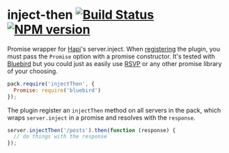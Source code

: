 inject-then [![Build Status](https://travis-ci.org/valet-io/inject-then.png?branch=master)](https://travis-ci.org/valet-io/inject-then) [![NPM version](https://badge.fury.io/js/inject-then.png)](http://badge.fury.io/js/inject-then)
==========

Promise wrapper for [Hapi](https://github.com/spumko/hapi)'s server.inject. When [registering](https://github.com/spumko/hapi/blob/master/docs/Reference.md#packregisterplugin-options-callback) the plugin, you must pass the `Promise` option with a promise constructor. It's tested with [Bluebird](https://github.com/petkaantonov/bluebird) but you could just as easily use [RSVP](https://github.com/tildeio/rsvp.js/) or any other promise library of your choosing.

```js
pack.require('injectThen', {
  Promise: require('bluebird')
});
```

The plugin register an `injectThen` method on all servers in the pack, which wraps `server.inject` in a promise and resolves with the `response`.

```js
server.injectThen('/posts').then(function (response) {
  // do things with the response
});
```